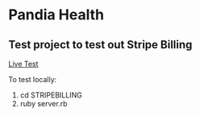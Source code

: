 # Pandia Health 
## Test project to test out Stripe Billing

[Live Test](https://pandiahealth.herokuapp.com)

To test locally: 
1. cd STRIPEBILLING 
2. ruby server.rb



